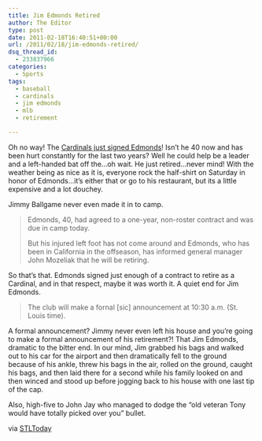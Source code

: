 ```yaml
---
title: Jim Edmonds Retired
author: The Editor
type: post
date: 2011-02-18T16:40:51+00:00
url: /2011/02/18/jim-edmonds-retired/
dsq_thread_id:
  - 233837966
categories:
  - Sports
tags:
  - baseball
  - cardinals
  - jim edmonds
  - mlb
  - retirement

---
```

[<img class="alignright size-full wp-image-8988" title="Jim_Edmonds_-_St_Louis_Cards" src="http://media.punchingkitty.com/wordpress/2011/02/Jim_Edmonds_-_St_Louis_Cards.jpeg?filter=polaroid&w=200" alt="" />][1]Oh no way! The <a href="http://punchingkitty.com/2011/02/04/cardinals-sign-jim-edmonds-wait-what/" target="_blank">Cardinals just signed Edmonds</a>! Isn&#8217;t he 40 now and has been hurt constantly for the last two years? Well he could help be a leader and a left-handed bat off the&#8230;oh wait. He just retired&#8230;never mind! With the weather being as nice as it is, everyone rock the half-shirt on Saturday in honor of Edmonds&#8230;it&#8217;s either that or go to his restaurant, but its a little expensive and a lot douchey.

Jimmy Ballgame never even made it in to camp.

> Edmonds, 40, had agreed to a one-year, non-roster contract and was due in camp today.
> 
> But his injured left foot has not come around and Edmonds, who has been in California in the offseason, has informed general manager John Mozeliak that he will be retiring.

So that&#8217;s that. Edmonds signed just enough of a contract to retire as a Cardinal, and in that respect, maybe it was worth it. A quiet end for Jim Edmonds.

> The club will make a fornal [sic] announcement at 10:30 a.m. (St. Louis time).

A formal announcement? Jimmy never even left his house and you&#8217;re going to make a formal announcement of his retirement?! That Jim Edmonds, dramatic to the bitter end. In our mind, Jim grabbed his bags and walked out to his car for the airport and then dramatically fell to the ground because of his ankle, threw his bags in the air, rolled on the ground, caught his bags, and then laid there for a second while his family looked on and then winced and stood up before jogging back to his house with one last tip of the cap.

Also, high-five to John Jay who managed to dodge the &#8220;old veteran Tony would have totally picked over you&#8221; bullet.

via <a href="http://www.stltoday.com/sports/baseball/professional/cardinal-beat/article_f3a08566-3b76-11e0-9989-0017a4a78c22.html" target="_blank">STLToday</a>

 [1]: http://media.punchingkitty.com/wordpress/2011/02/Jim_Edmonds_-_St_Louis_Cards.jpeg